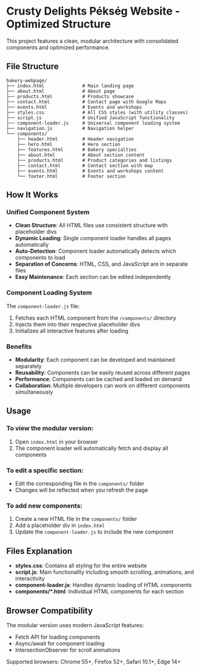 # Crusty Delights Pékség Website - Optimized Structure

This project features a clean, modular architecture with consolidated components and optimized performance.

## File Structure

```
bakery-webpage/
├── index.html              # Main landing page
├── about.html              # About page
├── products.html           # Products showcase
├── contact.html            # Contact page with Google Maps
├── events.html             # Events and workshops
├── styles.css              # All CSS styles (with utility classes)
├── script.js               # Unified JavaScript functionality
├── component-loader.js     # Universal component loading system
├── navigation.js           # Navigation helper
└── components/
    ├── header.html         # Header navigation
    ├── hero.html           # Hero section
    ├── features.html       # Bakery specialties
    ├── about.html          # About section content
    ├── products.html       # Product categories and listings
    ├── contact.html        # Contact section with map
    ├── events.html         # Events and workshops content
    └── footer.html         # Footer section
```

## How It Works

### Unified Component System
- **Clean Structure**: All HTML files use consistent structure with placeholder divs
- **Dynamic Loading**: Single component loader handles all pages automatically
- **Auto-Detection**: Component loader automatically detects which components to load
- **Separation of Concerns**: HTML, CSS, and JavaScript are in separate files
- **Easy Maintenance**: Each section can be edited independently

### Component Loading System
The `component-loader.js` file:
1. Fetches each HTML component from the `/components/` directory
2. Injects them into their respective placeholder divs
3. Initializes all interactive features after loading

### Benefits
- **Modularity**: Each component can be developed and maintained separately
- **Reusability**: Components can be easily reused across different pages
- **Performance**: Components can be cached and loaded on demand
- **Collaboration**: Multiple developers can work on different components simultaneously

## Usage

### To view the modular version:
1. Open `index.html` in your browser
2. The component loader will automatically fetch and display all components

### To edit a specific section:
- Edit the corresponding file in the `components/` folder
- Changes will be reflected when you refresh the page

### To add new components:
1. Create a new HTML file in the `components/` folder
2. Add a placeholder div in `index.html`
3. Update the `component-loader.js` to include the new component

## Files Explanation

- **styles.css**: Contains all styling for the entire website
- **script.js**: Main functionality including smooth scrolling, animations, and interactivity
- **component-loader.js**: Handles dynamic loading of HTML components
- **components/*.html**: Individual HTML components for each section

## Browser Compatibility

The modular version uses modern JavaScript features:
- Fetch API for loading components
- Async/await for component loading
- IntersectionObserver for scroll animations

Supported browsers: Chrome 55+, Firefox 52+, Safari 10.1+, Edge 14+
